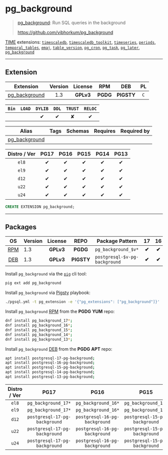 # pg_background


> [pg_background](https://github.com/vibhorkum/pg_background): Run SQL queries in the background
>
> https://github.com/vibhorkum/pg_background





[TIME](/time) extensions: [`timescaledb`](/timescaledb), [`timescaledb_toolkit`](/timescaledb_toolkit), [`timeseries`](/timeseries), [`periods`](/periods), [`temporal_tables`](/temporal_tables), [`emaj`](/emaj), [`table_version`](/table_version), [`pg_cron`](/pg_cron), [`pg_task`](/pg_task), [`pg_later`](/pg_later), [`pg_background`](/pg_background)


-------
## Extension


| Extension | Version | License | RPM | DEB | PL |
|-----------|:-------:|:-------:|:---:|:---:|:--:|
| [pg_background](https://github.com/vibhorkum/pg_background) | 1.3 | **<span class="tcwarn">GPLv3</span>** | **<span class="tccyan">PGDG</span>** | **<span class="tcwarn">PIGSTY</span>** | `C` |



| `Bin` | `LOAD` | `DYLIB` | `DDL` | `TRUST` | `RELOC` |
|:-----:|:------:|:-------:|:-----:|:-------:|:-------:|
|  |  | <span class="tcblue">✔</span> | <span class="tcblue">✔</span> | <span class="tcwarn">✘</span> | <span class="tcblue">✔</span> |



| Alias | Tags | Schemas | Requires | Required by |
|-------|------|---------|----------|-------------|
| [pg_background](/pg_background) |  |  |  |  |



| Distro / Ver | PG17 | PG16 | PG15 | PG14 | PG13 |
|:------------:|:----:|:----:|:----:|:----:|:----:|
| `el8` | <span class="tcblue">✔</span> | <span class="tcblue">✔</span> | <span class="tcblue">✔</span> | <span class="tcblue">✔</span> | <span class="tcblue">✔</span> |
| `el9` | <span class="tcblue">✔</span> | <span class="tcblue">✔</span> | <span class="tcblue">✔</span> | <span class="tcblue">✔</span> | <span class="tcblue">✔</span> |
| `d12` | <span class="tcblue">✔</span> | <span class="tcblue">✔</span> | <span class="tcblue">✔</span> | <span class="tcblue">✔</span> | <span class="tcblue">✔</span> |
| `u22` | <span class="tcblue">✔</span> | <span class="tcblue">✔</span> | <span class="tcblue">✔</span> | <span class="tcblue">✔</span> | <span class="tcblue">✔</span> |
| `u24` | <span class="tcblue">✔</span> | <span class="tcblue">✔</span> | <span class="tcblue">✔</span> | <span class="tcblue">✔</span> | <span class="tcblue">✔</span> |





```sql
CREATE EXTENSION pg_background;
```

-----------


## Packages


| OS | Version | License | REPO | Package Pattern | 17 | 16 | 15 | 14 | 13 | Dependency |
|:--:|---------|:-------:|:----:|-----------------|:--:|:--:|:--:|:--:|:--:|------------|
| [RPM](/rpm) | 1.3 | **<span class="tcwarn">GPLv3</span>** | **<span class="tccyan">PGDG</span>** | `pg_background_$v*` | **<span class="tccyan">✔</span>** | **<span class="tccyan">✔</span>** | **<span class="tccyan">✔</span>** | **<span class="tccyan">✔</span>** | **<span class="tccyan">✔</span>** |  |
| [DEB](/deb) | 1.3 | **<span class="tcwarn">GPLv3</span>** | **<span class="tcwarn">PIGSTY</span>** | `postgresql-$v-pg-background` | **<span class="tccyan">✔</span>** | **<span class="tccyan">✔</span>** | **<span class="tccyan">✔</span>** | **<span class="tccyan">✔</span>** | **<span class="tccyan">✔</span>** |  |



Install `pg_background` via the [`pig`](https://github.com/pgsty/pig) cli tool:

```bash
pig ext add pg_background
```


Install `pg_background` via [Pigsty](https://pigsty.io/docs/pgext/usage/install/) playbook:

```bash
./pgsql.yml -t pg_extension -e '{"pg_extensions": ["pg_background"]}'
```


Install `pg_background` [RPM](/rpm) from the **<span class="tccyan">PGDG</span>** **YUM** repo:

```bash
dnf install pg_background_17*;
dnf install pg_background_16*;
dnf install pg_background_15*;
dnf install pg_background_14*;
dnf install pg_background_13*;
```


Install `pg_background` [DEB](/deb) from the **<span class="tccyan">PGDG</span>** **APT** repo:

```bash
apt install postgresql-17-pg-background;
apt install postgresql-16-pg-background;
apt install postgresql-15-pg-background;
apt install postgresql-14-pg-background;
apt install postgresql-13-pg-background;
```




| Distro / Ver | PG17 | PG16 | PG15 | PG14 | PG13 |
|:------------:|:----:|:----:|:----:|:----:|:----:|
| `el8` | `pg_background_17*` | `pg_background_16*` | `pg_background_15*` | `pg_background_14*` | `pg_background_13*` |
| `el9` | `pg_background_17*` | `pg_background_16*` | `pg_background_15*` | `pg_background_14*` | `pg_background_13*` |
| `d12` | `postgresql-17-pg-background` | `postgresql-16-pg-background` | `postgresql-15-pg-background` | `postgresql-14-pg-background` | `postgresql-13-pg-background` |
| `u22` | `postgresql-17-pg-background` | `postgresql-16-pg-background` | `postgresql-15-pg-background` | `postgresql-14-pg-background` | `postgresql-13-pg-background` |
| `u24` | `postgresql-17-pg-background` | `postgresql-16-pg-background` | `postgresql-15-pg-background` | `postgresql-14-pg-background` | `postgresql-13-pg-background` |





